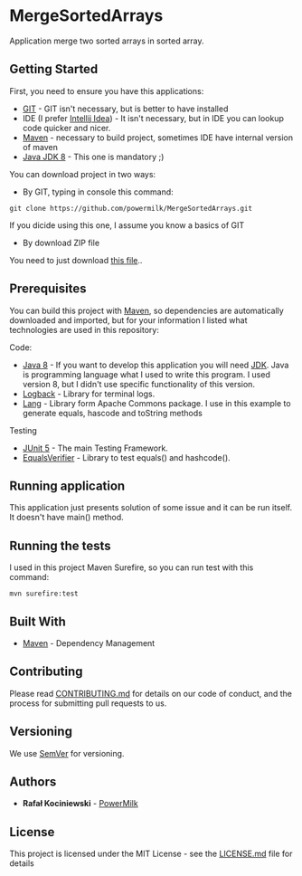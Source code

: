 # MergeSortedArrays

Application merge two sorted arrays in sorted array.

## Getting Started

First, you need to ensure you have this applications:

- [GIT](https://git-scm.com/) - GIT isn't necessary, but is better to have installed
- IDE (I prefer [Intellij Idea](https://www.jetbrains.com/idea/)) - It isn't necessary, but in IDE you can lookup code quicker and nicer.
- [Maven](https://maven.apache.org/) - necessary to build project, sometimes IDE have internal version of maven
- [Java JDK 8](http://www.oracle.com/technetwork/java/javase/downloads/jdk8-downloads-2133151.html) - This one is mandatory ;)

You can download project in two ways:
 - By GIT, typing in console this command:
 ```
 git clone https://github.com/powermilk/MergeSortedArrays.git
 ```
 If you dicide using this one, I assume you know a basics of GIT
 - By download ZIP file

 You need to just download [this file](https://github.com/powermilk/EqualsAndHashcode/archive/master.zip)..

## Prerequisites

You can build this project with [Maven](https://maven.apache.org/), so dependencies are automatically downloaded and imported, but for your information I listed what technologies are used in this repository:

Code:
- [Java 8](https://www.java.com/pl/download/) - If you want to develop this application you will need [JDK](http://www.oracle.com/technetwork/java/javase/downloads/jdk8-downloads-2133151.html). Java is programming language what I used to write this program. I used version 8, but I didn't use specific functionality of this version.
- [Logback](https://logback.qos.ch/) - Library for terminal logs.
- [Lang](https://commons.apache.org/proper/commons-lang/) - Library form Apache Commons package. I use in this example to generate equals, hascode and toString methods

Testing
- [JUnit 5](https://junit.org/junit5) - The main Testing Framework.
- [EqualsVerifier](http://jqno.nl/equalsverifier/) - Library to test equals() and hashcode().

## Running application

This application just presents solution of some issue and it can be run itself. It doesn't have main() method.

## Running the tests

I used in this project Maven Surefire, so you can run test with this command:
```
mvn surefire:test
```
## Built With

* [Maven](https://maven.apache.org/) - Dependency Management

## Contributing

Please read [CONTRIBUTING.md](https://gist.github.com/powermilk/edbdf8672cbf27a0fd9f31f7ec14d983) for details on our code of conduct, and the process for submitting pull requests to us.

## Versioning

We use [SemVer](http://semver.org/) for versioning.

## Authors

* **Rafał Kociniewski** - [PowerMilk](https://github.com/powermilk)

## License

This project is licensed under the MIT License - see the [LICENSE.md](https://gist.github.com/powermilk/9f5c5cc4b1151f5e4e27cd6ae73a5da1) file for details
